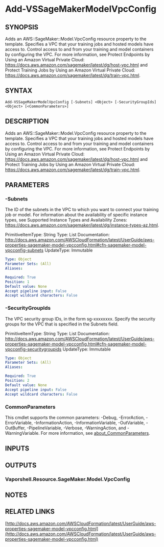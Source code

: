 # Add-VSSageMakerModelVpcConfig

## SYNOPSIS
Adds an AWS::SageMaker::Model.VpcConfig resource property to the template.
Specifies a VPC that your training jobs and hosted models have access to.
Control access to and from your training and model containers by configuring the VPC.
For more information, see Protect Endpoints by Using an Amazon Virtual Private Cloud: https://docs.aws.amazon.com/sagemaker/latest/dg/host-vpc.html and Protect Training Jobs by Using an Amazon Virtual Private Cloud: https://docs.aws.amazon.com/sagemaker/latest/dg/train-vpc.html.

## SYNTAX

```
Add-VSSageMakerModelVpcConfig [-Subnets] <Object> [-SecurityGroupIds] <Object> [<CommonParameters>]
```

## DESCRIPTION
Adds an AWS::SageMaker::Model.VpcConfig resource property to the template.
Specifies a VPC that your training jobs and hosted models have access to.
Control access to and from your training and model containers by configuring the VPC.
For more information, see Protect Endpoints by Using an Amazon Virtual Private Cloud: https://docs.aws.amazon.com/sagemaker/latest/dg/host-vpc.html and Protect Training Jobs by Using an Amazon Virtual Private Cloud: https://docs.aws.amazon.com/sagemaker/latest/dg/train-vpc.html.

## PARAMETERS

### -Subnets
The ID of the subnets in the VPC to which you want to connect your training job or model.
For information about the availability of specific instance types, see Supported Instance Types and Availability Zones: https://docs.aws.amazon.com/sagemaker/latest/dg/instance-types-az.html.

PrimitiveItemType: String
Type: List
Documentation: http://docs.aws.amazon.com/AWSCloudFormation/latest/UserGuide/aws-properties-sagemaker-model-vpcconfig.html#cfn-sagemaker-model-vpcconfig-subnets
UpdateType: Immutable

```yaml
Type: Object
Parameter Sets: (All)
Aliases:

Required: True
Position: 1
Default value: None
Accept pipeline input: False
Accept wildcard characters: False
```

### -SecurityGroupIds
The VPC security group IDs, in the form sg-xxxxxxxx.
Specify the security groups for the VPC that is specified in the Subnets field.

PrimitiveItemType: String
Type: List
Documentation: http://docs.aws.amazon.com/AWSCloudFormation/latest/UserGuide/aws-properties-sagemaker-model-vpcconfig.html#cfn-sagemaker-model-vpcconfig-securitygroupids
UpdateType: Immutable

```yaml
Type: Object
Parameter Sets: (All)
Aliases:

Required: True
Position: 2
Default value: None
Accept pipeline input: False
Accept wildcard characters: False
```

### CommonParameters
This cmdlet supports the common parameters: -Debug, -ErrorAction, -ErrorVariable, -InformationAction, -InformationVariable, -OutVariable, -OutBuffer, -PipelineVariable, -Verbose, -WarningAction, and -WarningVariable. For more information, see [about_CommonParameters](http://go.microsoft.com/fwlink/?LinkID=113216).

## INPUTS

## OUTPUTS

### Vaporshell.Resource.SageMaker.Model.VpcConfig
## NOTES

## RELATED LINKS

[http://docs.aws.amazon.com/AWSCloudFormation/latest/UserGuide/aws-properties-sagemaker-model-vpcconfig.html](http://docs.aws.amazon.com/AWSCloudFormation/latest/UserGuide/aws-properties-sagemaker-model-vpcconfig.html)

